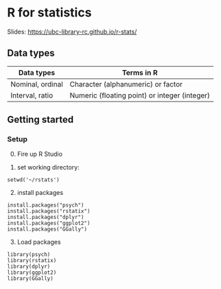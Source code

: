 

# R for statistics #

Slides: https://ubc-library-rc.github.io/r-stats/

## Data types ##

| Data types | Terms in R |
|---|---|
| Nominal, ordinal | Character (alphanumeric) or factor |
| Interval, ratio | Numeric (floating point) or integer (integer) |


## Getting started ##

### Setup ###

0. Fire up R Studio

1. set working directory:
```
setwd('~/rstats')
```

2. install packages
```
install.packages("psych")
install.packages("rstatix")
install.packages("dplyr")
install.packages("ggplot2")
install.packages("GGally")
```

3. Load packages
```
library(psych)
library(rstatix)
library(dplyr)
library(ggplot2)
library(GGally)
```
